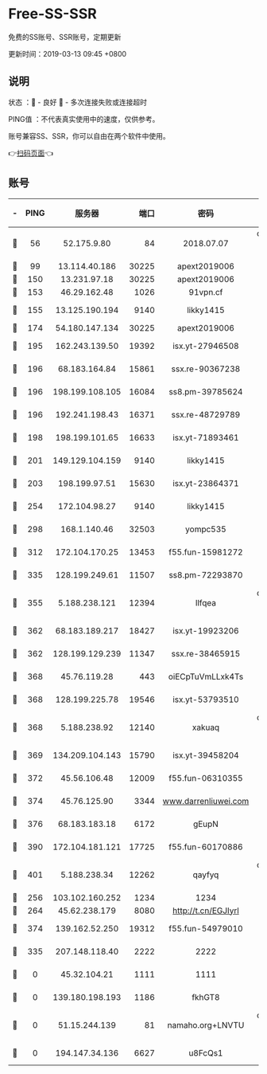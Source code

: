 # Free-SS-SSR

免费的SS账号、SSR账号，定期更新

更新时间：2019-03-13 09:45 +0800

## 说明

状态     ：🙂 - 良好 🙁 - 多次连接失败或连接超时

PING值   ：不代表真实使用中的速度，仅供参考。

账号兼容SS、SSR，你可以自由在两个软件中使用。

👉[扫码页面](https://liesauer.github.io/Free-SS-SSR/)👈

## 账号

|-|PING|服务器|端口|密码|加密方式|区域|
|:----:|:----:|:-----:|-----:|:----:|:----:|:----:|
|🙂|56|52.175.9.80|84|2018.07.07|chacha20-ietf-poly1305|HK|
|🙂|99|13.114.40.186|30225|apext2019006|chacha20|JP|
|🙂|150|13.231.97.18|30225|apext2019006|chacha20|JP|
|🙂|153|46.29.162.48|1026|91vpn.cf|rc4-md5|RU|
|🙂|155|13.125.190.194|9140|likky1415|aes-256-cfb|KR|
|🙂|174|54.180.147.134|30225|apext2019006|chacha20|KR|
|🙂|195|162.243.139.50|19392|isx.yt-27946508|aes-256-cfb|US|
|🙂|196|68.183.164.84|15861|ssx.re-90367238|aes-256-cfb|US|
|🙂|196|198.199.108.105|16084|ss8.pm-39785624|aes-256-cfb|US|
|🙂|196|192.241.198.43|16371|ssx.re-48729789|aes-256-cfb|US|
|🙂|198|198.199.101.65|16633|isx.yt-71893461|aes-256-cfb|US|
|🙂|201|149.129.104.159|9140|likky1415|aes-256-cfb|HK|
|🙂|203|198.199.97.51|15630|isx.yt-23864371|aes-256-cfb|US|
|🙂|254|172.104.98.27|9140|likky1415|aes-256-cfb|JP|
|🙂|298|168.1.140.46|32503|yompc535|aes-256-cfb|AU|
|🙂|312|172.104.170.25|13453|f55.fun-15981272|aes-256-cfb|SG|
|🙂|335|128.199.249.61|11507|ss8.pm-72293870|aes-256-cfb|SG|
|🙂|355|5.188.238.121|12394|llfqea|chacha20-ietf-poly1305|BR|
|🙂|362|68.183.189.217|18427|isx.yt-19923206|aes-256-cfb|SG|
|🙂|362|128.199.129.239|11347|ssx.re-38465915|aes-256-cfb|SG|
|🙂|368|45.76.119.28|443|oiECpTuVmLLxk4Ts|aes-256-cfb|AU|
|🙂|368|128.199.225.78|19546|isx.yt-53793510|aes-256-cfb|SG|
|🙂|368|5.188.238.92|12140|xakuaq|chacha20-ietf-poly1305|BR|
|🙂|369|134.209.104.143|15790|isx.yt-39458204|aes-256-cfb|SG|
|🙂|372|45.56.106.48|12009|f55.fun-06310355|aes-256-cfb|US|
|🙂|374|45.76.125.90|3344|www.darrenliuwei.com|aes-256-cfb|AU|
|🙂|376|68.183.183.18|6172|gEupN|aes-256-cfb|SG|
|🙂|390|172.104.181.121|17725|f55.fun-60170886|aes-256-cfb|SG|
|🙂|401|5.188.238.34|12262|qayfyq|chacha20-ietf-poly1305|BR|
|🙂|256|103.102.160.252|1234|1234|rc4-md5|JP|
|🙂|264|45.62.238.179|8080|http://t.cn/EGJIyrl|rc4-md5|CA|
|🙂|374|139.162.52.250|19312|f55.fun-54979010|aes-256-cfb|SG|
|🙁|335|207.148.118.40|2222|2222|aes-256-cfb|SG|
|🙁|0|45.32.104.21|1111|1111|aes-256-cfb|SG|
|🙁|0|139.180.198.193|1186|fkhGT8|aes-256-cfb|JP|
|🙁|0|51.15.244.139|81|namaho.org+LNVTU|chacha20-ietf-poly1305|FR|
|🙁|0|194.147.34.136|6627|u8FcQs1|aes-256-cfb|RU|
